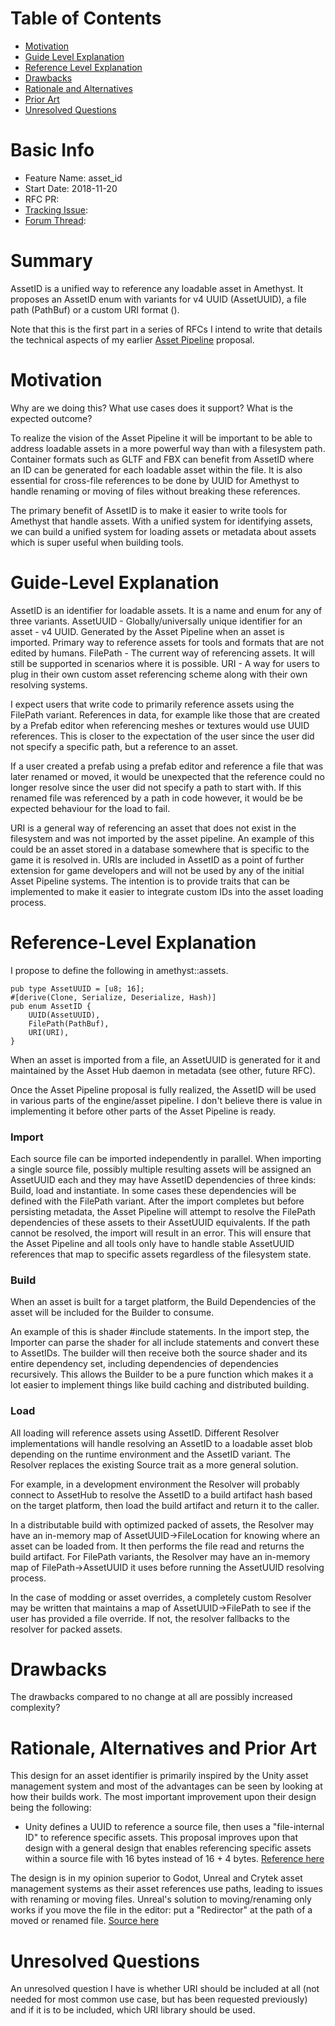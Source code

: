 # Table of Contents

- [Motivation](#motivation)
- [Guide Level Explanation](#guide-level-explanation)
- [Reference Level Explanation](#reference-level-explanation)
- [Drawbacks](#drawbacks)
- [Rationale and Alternatives](#rationale-and-alternatives)
- [Prior Art](#prior-art)
- [Unresolved Questions](#unresolved-questions)

# Basic Info
[basic]: #basic-info

- Feature Name: asset_id
- Start Date: 2018-11-20
- RFC PR: 
- [Tracking Issue](#tracking-issue): 
- [Forum Thread](#forum-discussion): 

# Summary
[summary]: #summary

AssetID is a unified way to reference any loadable asset in Amethyst. It proposes an AssetID enum with variants for v4 UUID (AssetUUID), a file path (PathBuf) or a custom URI format ().

Note that this is the first part in a series of RFCs I intend to write that details the technical aspects of my earlier [Asset Pipeline](https://github.com/amethyst/amethyst/issues/875) proposal.

# Motivation
[motivation]: #motivation
Why are we doing this? What use cases does it support? What is the expected outcome?

To realize the vision of the Asset Pipeline it will be important to be able to address loadable assets in a more powerful way than with a filesystem path.
Container formats such as GLTF and FBX can benefit from AssetID where an ID can be generated for each loadable asset within the file.
It is also essential for cross-file references to be done by UUID for Amethyst to handle renaming or moving of files without breaking these references.

The primary benefit of AssetID is to make it easier to write tools for Amethyst that handle assets. With a unified system for identifying assets, we can build a unified system for loading assets or metadata about assets which is super useful when building tools.

# Guide-Level Explanation
[guide-level-explanation]: #guide-level-explanation

AssetID is an identifier for loadable assets. It is a name and enum for any of three variants.
AssetUUID - Globally/universally unique identifier for an asset - v4 UUID. Generated by the Asset Pipeline when an asset is imported. Primary way to reference assets for tools and formats that are not edited by humans.
FilePath - The current way of referencing assets. It will still be supported in scenarios where it is possible.
URI - A way for users to plug in their own custom asset referencing scheme along with their own resolving systems.

I expect users that write code to primarily reference assets using the FilePath variant. References in data, for example like those that are created by a Prefab editor when referencing meshes or textures would use UUID references. This is closer to the expectation of the user since the user did not specify a specific path, but a reference to an asset. 

If a user created a prefab using a prefab editor and reference a file that was later renamed or moved, it would be unexpected that the reference could no longer resolve since the user did not specify a path to start with. If this renamed file was referenced by a path in code however, it would be be expected behaviour for the load to fail.

URI is a general way of referencing an asset that does not exist in the filesystem and was not imported by the asset pipeline. An example of this could be an asset stored in a database somewhere that is specific to the game it is resolved in. URIs are included in AssetID as a point of further extension for game developers and will not be used by any of the initial Asset Pipeline systems.
The intention is to provide traits that can be implemented to make it easier to integrate custom IDs into the asset loading process.

# Reference-Level Explanation
[reference-level-explanation]: #reference-level-explanation

I propose to define the following in amethyst::assets.
```
pub type AssetUUID = [u8; 16];
#[derive(Clone, Serialize, Deserialize, Hash)]
pub enum AssetID {
    UUID(AssetUUID),
    FilePath(PathBuf),
    URI(URI),
}
```

When an asset is imported from a file, an AssetUUID is generated for it and maintained by the Asset Hub daemon in metadata (see other, future RFC).

Once the Asset Pipeline proposal is fully realized, the AssetID will be used in various parts of the engine/asset pipeline. I don't believe there is value in implementing it before other parts of the Asset Pipeline is ready.

### Import
Each source file can be imported independently in parallel. When importing a single source file, possibly multiple resulting assets will be assigned an AssetUUID each and they may have AssetID dependencies of three kinds: Build, load and instantiate.
In some cases these dependencies will be defined with the FilePath variant. After the import completes but before persisting metadata, the Asset Pipeline will attempt to resolve the FilePath dependencies of these assets to their AssetUUID equivalents. If the path cannot be resolved, the import will result in an error. This will ensure that the Asset Pipeline and all tools only have to handle stable AssetUUID references that map to specific assets regardless of the filesystem state.

### Build
When an asset is built for a target platform, the Build Dependencies of the asset will be included for the Builder to consume.

An example of this is shader #include statements. In the import step, the Importer can parse the shader for all include statements and convert these to AssetIDs. The builder will then receive both the source shader and its entire dependency set, including dependencies of dependencies recursively.
This allows the Builder to be a pure function which makes it a lot easier to implement things like build caching and distributed building.

### Load
All loading will reference assets using AssetID. Different Resolver implementations will handle resolving an AssetID to a loadable asset blob depending on the runtime environment and the AssetID variant. The Resolver replaces the existing Source trait as a more general solution.

For example, in a development environment the Resolver will probably connect to AssetHub to resolve the AssetID to a build artifact hash based on the target platform, then load the build artifact and return it to the caller.

In a distributable build with optimized packed of assets, the Resolver may have an in-memory map of AssetUUID->FileLocation for knowing where an asset can be loaded from. It then performs the file read and returns the build artifact. For FilePath variants, the Resolver may have an in-memory map of FilePath->AssetUUID it uses before running the AssetUUID resolving process.

In the case of modding or asset overrides, a completely custom Resolver may be written that maintains a map of AssetUUID->FilePath to see if the user has provided a file override. If not, the resolver fallbacks to the resolver for packed assets.

# Drawbacks
[drawbacks]: #drawbacks

The drawbacks compared to no change at all are possibly increased complexity?

# Rationale, Alternatives and Prior Art
[rationale-and-alternatives]: #rationale-and-alternatives

This design for an asset identifier is primarily inspired by the Unity asset management system and most of the advantages can be seen by looking at how their builds work. The most important improvement upon their design being the following:
- Unity defines a UUID to reference a source file, then uses a "file-internal ID" to reference specific assets. This proposal improves upon that design with a general design that enables referencing specific assets within a source file with 16 bytes instead of 16 + 4 bytes.
[Reference here](https://docs.unity3d.com/ScriptReference/Build.Content.ObjectIdentifier.html)

The design is in my opinion superior to Godot, Unreal and Crytek asset management systems as their asset references use paths, leading to issues with renaming or moving files. Unreal's solution to moving/renaming only works if you move the file in the editor: put a "Redirector" at the path of a moved or renamed file. [Source here](https://docs.unrealengine.com/en-us/Engine/Basics/Redirectors)

# Unresolved Questions
[unresolved-questions]: #unresolved-questions

An unresolved question I have is whether URI should be included at all (not needed for most common use case, but has been requested previously) and if it is to be included, which URI library should be used.